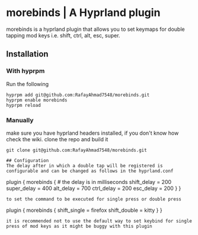 # morebinds | A Hyprland plugin
morebinds is a hyprland plugin that allows you to set keymaps for double tapping mod keys i.e. shift, ctrl, alt, esc, super. 
## Installation
### With hyprpm
Run the following
```
hyprpm add git@github.com:RafayAhmad7548/morebinds.git
hyprpm enable morebinds
hyprpm reload
```
### Manually
make sure you have hyprland headers installed, if you don't know how check the wiki.
clone the repo and build it
```
git clone git@github.com:RafayAhmad7548/morebinds.git

## Configuration
The delay after in which a double tap will be registered is configurable and can be changed as follows in the hyprland.conf
```
plugin {
  morebinds {
    # the delay is in milliseconds
    shift_delay = 200
    super_delay = 400
    alt_delay = 700
    ctrl_delay = 200
    esc_delay = 200
  }
}
```
to set the command to be executed for single press or double press
```
plugin {
  morebinds {
    shift_single = firefox
    shift_double = kitty
  }
}
```
it is recommended not to use the default way to set keybind for single press of mod keys as it might be buggy with this plugin
